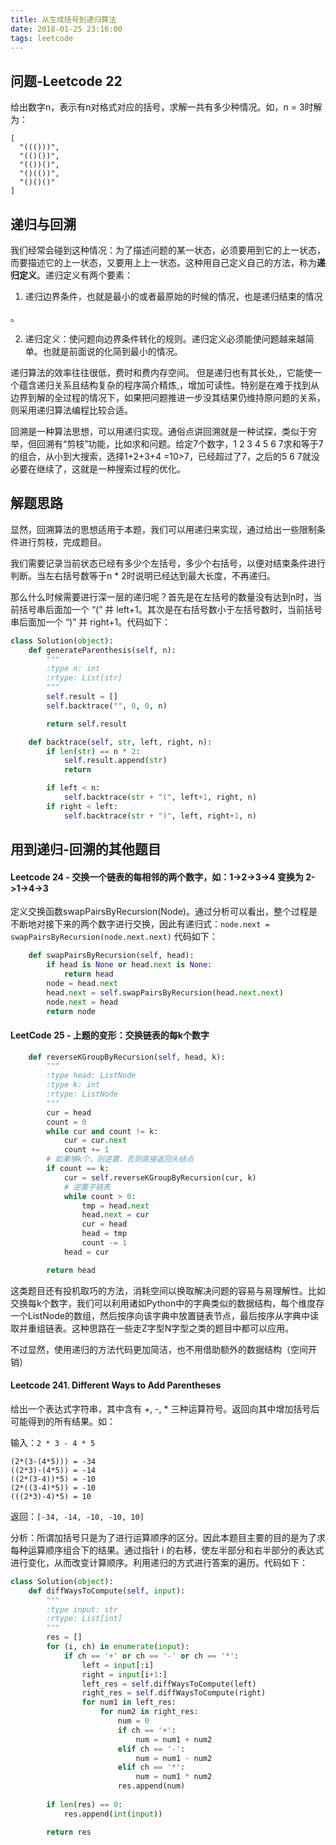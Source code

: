 ```yaml
---
title: 从生成括号到递归算法
date: 2018-01-25 23:16:00
tags: leetcode
---
```


## 问题-Leetcode 22

给出数字n，表示有n对格式对应的括号，求解一共有多少种情况。如，n = 3时解为：

```
[
  "((()))",
  "(()())",
  "(())()",
  "()(())",
  "()()()"
]
```

## 递归与回溯

我们经常会碰到这种情况：为了描述问题的某一状态，必须要用到它的上一状态，而要描述它的上一状态，又要用上上一状态。这种用自己定义自己的方法，称为**递归定义**。递归定义有两个要素：

1. 递归边界条件，也就是最小的或者最原始的时候的情况，也是递归结束的情况

。

2. 递归定义：使问题向边界条件转化的规则。递归定义必须能使问题越来越简单。也就是前面说的化简到最小的情况。

递归算法的效率往往很低，费时和费内存空间。 但是递归也有其长处,，它能使一个蕴含递归关系且结构复杂的程序简介精炼,，增加可读性。特别是在难于找到从边界到解的全过程的情况下，如果把问题推进一步没其结果仍维持原问题的关系，则采用递归算法编程比较合适。

回溯是一种算法思想，可以用递归实现。通俗点讲回溯就是一种试探，类似于穷举，但回溯有“剪枝”功能，比如求和问题。给定7个数字，1 2 3 4 5 6 7求和等于7的组合，从小到大搜索，选择1+2+3+4 =10>7，已经超过了7，之后的5 6 7就没必要在继续了，这就是一种搜索过程的优化。

## 解题思路

显然，回溯算法的思想适用于本题，我们可以用递归来实现，通过给出一些限制条件进行剪枝，完成题目。

我们需要记录当前状态已经有多少个左括号，多少个右括号，以便对结束条件进行判断。当左右括号数等于n * 2时说明已经达到最大长度，不再递归。

那么什么时候需要进行深一层的递归呢？首先是在左括号的数量没有达到n时，当前括号串后面加一个 “(” 并 left+1。其次是在右括号数小于左括号数时，当前括号串后面加一个 “)” 并 right+1。代码如下：

```python
class Solution(object):
    def generateParenthesis(self, n):
        """
        :type n: int
        :rtype: List[str]
        """
        self.result = []
        self.backtrace("", 0, 0, n)

        return self.result

    def backtrace(self, str, left, right, n):
        if len(str) == n * 2:
            self.result.append(str)
            return

        if left < n:
            self.backtrace(str + "(", left+1, right, n)
        if right < left:
            self.backtrace(str + ")", left, right+1, n)
```

## 用到递归-回溯的其他题目

#### Leetcode 24 - 交换一个链表的每相邻的两个数字，如：1->2->3->4 变换为 2->1->4->3

​	定义交换函数swapPairsByRecursion(Node)。通过分析可以看出，整个过程是不断地对接下来的两个数字进行交换，因此有递归式：`node.next = swapPairsByRecursion(node.next.next)` 代码如下：

```python
    def swapPairsByRecursion(self, head):
        if head is None or head.next is None:
            return head
        node = head.next
        head.next = self.swapPairsByRecursion(head.next.next)
        node.next = head
        return node
```

#### LeetCode 25 - 上题的变形：交换链表的每k个数字

```python
    def reverseKGroupByRecursion(self, head, k):
        """
        :type head: ListNode
        :type k: int
        :rtype: ListNode
        """
        cur = head
        count = 0
        while cur and count != k:
            cur = cur.next
            count += 1
        # 如果够k个，则逆置，否则直接返回头结点
        if count == k:
            cur = self.reverseKGroupByRecursion(cur, k)
            # 逆置子链表
            while count > 0:
                tmp = head.next
                head.next = cur
                cur = head
                head = tmp
                count -= 1
            head = cur

        return head
```

这类题目还有投机取巧的方法，消耗空间以换取解决问题的容易与易理解性。比如交换每k个数字，我们可以利用诸如Python中的字典类似的数据结构，每个维度存一个ListNode的数组，然后按序向该字典中放置链表节点，最后按序从字典中读取并重组链表。这种思路在一些走Z字型N字型之类的题目中都可以应用。

不过显然，使用递归的方法代码更加简洁，也不用借助额外的数据结构（空间开销）

#### Leetcode 241. Different Ways to Add Parentheses

给出一个表达式字符串，其中含有 +, -, * 三种运算符号。返回向其中增加括号后可能得到的所有结果。如：

输入：`2 * 3 - 4 * 5`

```
(2*(3-(4*5))) = -34
((2*3)-(4*5)) = -14
((2*(3-4))*5) = -10
(2*((3-4)*5)) = -10
(((2*3)-4)*5) = 10
```

返回：`[-34, -14, -10, -10, 10]`

分析：所谓加括号只是为了进行运算顺序的区分。因此本题目主要的目的是为了求每种运算顺序组合下的结果。通过指针 i 的右移，使左半部分和右半部分的表达式进行变化，从而改变计算顺序。利用递归的方式进行答案的遍历。代码如下：

```python
class Solution(object):
    def diffWaysToCompute(self, input):
        """
        :type input: str
        :rtype: List[int]
        """
        res = []
        for (i, ch) in enumerate(input):
            if ch == '+' or ch == '-' or ch == '*':
                left = input[:i]
                right = input[i+1:]
                left_res = self.diffWaysToCompute(left)
                right_res = self.diffWaysToCompute(right)
                for num1 in left_res:
                    for num2 in right_res:
                        num = 0
                        if ch == '+':
                            num = num1 + num2
                        elif ch == '-':
                            num = num1 - num2
                        elif ch == '*':
                            num = num1 * num2
                        res.append(num)
        
        if len(res) == 0:
            res.append(int(input))

        return res
```



